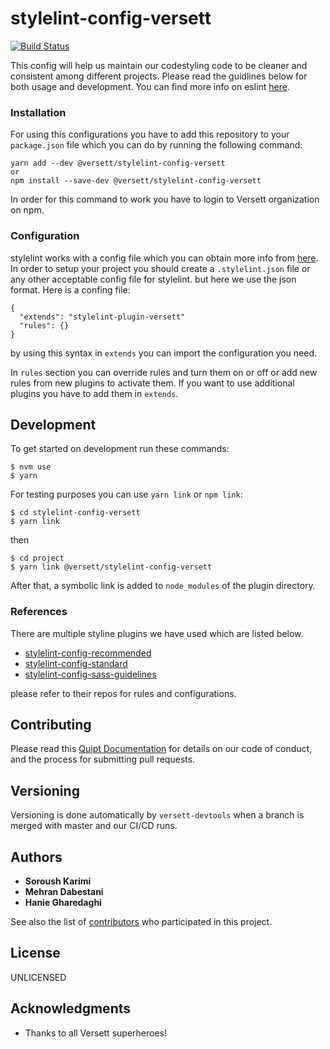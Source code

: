# stylelint-config-versett

[![Build Status](https://travis-ci.com/versett/stylelint-config-versett.svg?token=V1x7Y8ZXchNswxYZP5ko&branch=master)](https://travis-ci.com/versett/style-lint-versett)

This config will help us maintain our codestyling code to be cleaner and consistent among different projects.
Please read the guidlines below for both usage and development.
You can find more info on eslint [here](https://github.com/stylelint/stylelint).


### Installation

For using this configurations you have to add this repository to your `package.json` file which you can do by running the following command:
```
yarn add --dev @versett/stylelint-config-versett
or
npm install --save-dev @versett/stylelint-config-versett
```
In order for this command to work you have to login to Versett organization on npm.


### Configuration
stylelint works with a config file which you can obtain more info from [here](https://github.com/stylelint/stylelint).
In order to setup your project you should create a `.stylelint.json` file or any other acceptable config file for stylelint. but here we use the json format. Here is a confing file:

```
{
  "extends": "stylelint-plugin-versett"
  "rules": {}
}
```

by using this syntax in `extends` you can import the configuration you need.

In `rules` section you can override rules and turn them on or off or add new rules from new plugins to activate them. If you want to use additional plugins you have to add them in `extends`.

## Development

To get started on development run these commands:
```
$ nvm use
$ yarn
```
For testing purposes you can use `yarn link` or `npm link`:
```
$ cd stylelint-config-versett
$ yarn link
```
then
```
$ cd project
$ yarn link @versett/stylelint-config-versett
```

After that, a symbolic link is added to `node_modules` of the plugin directory.

### References

There are multiple styline plugins we have used which are listed below.

* [stylelint-config-recommended](https://github.com/stylelint/stylelint-config-recommended)
* [stylelint-config-standard](https://github.com/stylelint/stylelint-config-standard)
* [stylelint-config-sass-guidelines](https://github.com/bjankord/stylelint-config-sass-guidelines)

please refer to their repos for rules and configurations.

## Contributing

Please read this [Quipt Documentation](https://versett.quip.com/zyEcAZ0ZosJn/How-to-Contribute-Code) for details on our code of conduct, and the process for submitting pull requests.

## Versioning

Versioning is done automatically by `versett-devtools` when a branch is merged with master and our CI/CD runs.

## Authors

* **Soroush Karimi**
* **Mehran Dabestani**
* **Hanie Gharedaghi**

See also the list of [contributors](https://github.com/versett/stylelint-config-versett/contributors) who participated in this project.

## License

UNLICENSED

## Acknowledgments

* Thanks to all Versett superheroes!
